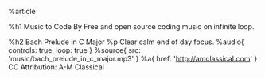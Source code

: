 %article

%h1 Music to Code By
Free and open source coding music on infinite loop.

%h2 Bach Prelude in C Major
%p Clear calm end of day focus.
%audio{ controls: true, loop: true }
%source{ src: 'music/bach_prelude_in_c_major.mp3' }
%a{ href: 'http://amclassical.com' } CC Attribution: A-M Classical

